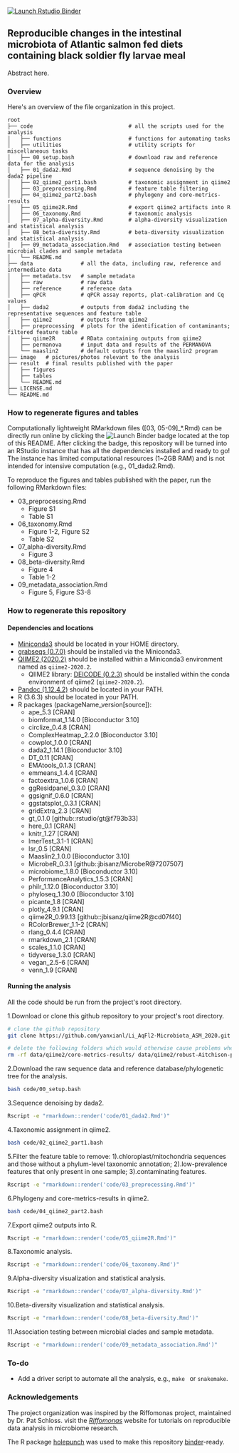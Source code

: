 <!-- badges: start -->
  [![Launch Rstudio Binder](http://mybinder.org/badge_logo.svg)](https://mybinder.org/v2/gh/yanxianl/Li_AqFl2-Microbiota_ASM_2020/master?urlpath=rstudio)
<!-- badges: end -->

## Reproducible changes in the intestinal microbiota of Atlantic salmon fed diets containing black soldier fly larvae meal

Abstract here.

### Overview

Here's an overview of the file organization in this project.
```
root
├── code                              # all the scripts used for the analysis
│   ├── functions                     # functions for automating tasks
│   ├── utilities                     # utility scripts for miscellaneous tasks
│   ├── 00_setup.bash                 # download raw and reference data for the analysis
│   ├── 01_dada2.Rmd                  # sequence denoising by the dada2 pipeline
│   ├── 02_qiime2_part1.bash          # taxonomic assignment in qiime2
│   ├── 03_preprocessing.Rmd          # feature table filtering    
│   ├── 04_qiime2_part2.bash          # phylogeny and core-metrics-results
│   ├── 05_qiime2R.Rmd                # export qiime2 artifacts into R
│   ├── 06_taxonomy.Rmd               # taxonomic analysis
│   ├── 07_alpha-diversity.Rmd        # alpha-diversity visualization and statistical analysis
│   ├── 08_beta-diversity.Rmd         # beta-diversity visualization and statistical analysis
│   ├── 09_metadata_association.Rmd   # association testing between microbial clades and sample metadata
│   └── README.md
├── data               # all the data, including raw, reference and intermediate data
│   ├── metadata.tsv   # sample metadata
│   ├── raw            # raw data
│   ├── reference      # reference data
│   ├── qPCR           # qPCR assay reports, plat-calibration and Cq values
│   ├── dada2          # outputs from dada2 including the representative sequences and feature table
│   ├── qiime2         # outputs from qiime2
│   ├── preprocessing  # plots for the identification of contaminants; filtered feature table   
│   ├── qiime2R        # RData containing outputs from qiime2
│   ├── permanova      # input data and results of the PERMANOVA
│   └── maaslin2       # default outputs from the maaslin2 program
├── image   # pictures/photos relevant to the analysis
├── result  # final results published with the paper
│   ├── figures    
│   ├── tables     
│   └── README.md 
├── LICENSE.md  
└── README.md
```
### How to regenerate figures and tables

Computationally lightweight RMarkdown files ([03, 05-09]_\*.Rmd) can be directly run online by clicking the ![Launch Binder](http://mybinder.org/badge_logo.svg) badge located at the top of this README. After clicking the badge, this repository will be turned into an RStudio instance that has all the dependencies installed and ready to go! The instance has limited computational resources (1~2GB RAM) and is not intended for intensive computation (e.g., 01_dada2.Rmd).

To reproduce the figures and tables published with the paper, run the following RMarkdown files:
* 03_preprocessing.Rmd
  * Figure S1  
  * Table S1
* 06_taxonomy.Rmd    
  * Figure 1-2, Figure S2
  * Table S2
* 07_alpha-diversity.Rmd 
  * Figure 3
* 08_beta-diversity.Rmd
  * Figure 4
  * Table 1-2
* 09_metadata_association.Rmd 
  * Figure 5, Figure S3-8
  
### How to regenerate this repository

#### Dependencies and locations

* [Miniconda3](https://docs.conda.io/en/latest/miniconda.html) should be located in your HOME directory.
* [grabseqs (0.7.0)](https://github.com/louiejtaylor/grabseqs) should be installed via the Miniconda3.
* [QIIME2 (2020.2)](https://docs.qiime2.org/2020.2/) should be installed within a Miniconda3 environment named as `qiime2-2020.2`.
  * QIIME2 library: [DEICODE (0.2.3)](https://library.qiime2.org/plugins/deicode/19/) should be installed within the conda environment of qiime2 (`qiime2-2020.2`).
* [Pandoc (1.12.4.2)](https://pandoc.org/index.html) should be located in your PATH.
* R (3.6.3) should be located in your PATH.
* R packages (packageName_version[source]): 
  * ape_5.3 [CRAN]
  * biomformat_1.14.0 [Bioconductor 3.10]
  * circlize_0.4.8 [CRAN]
  * ComplexHeatmap_2.2.0 [Bioconductor 3.10]
  * cowplot_1.0.0 [CRAN]
  * dada2_1.14.1 [Bioconductor 3.10]
  * DT_0.11 [CRAN]
  * EMAtools_0.1.3 [CRAN]
  * emmeans_1.4.4 [CRAN]
  * factoextra_1.0.6 [CRAN] 
  * ggResidpanel_0.3.0 [CRAN]
  * ggsignif_0.6.0 [CRAN] 
  * ggstatsplot_0.3.1 [CRAN]
  * gridExtra_2.3 [CRAN]
  * gt_0.1.0 [github::rstudio/gt@f793b33]
  * here_0.1 [CRAN]
  * knitr_1.27 [CRAN]
  * lmerTest_3.1-1 [CRAN]
  * lsr_0.5 [CRAN] 
  * Maaslin2_1.0.0 [Bioconductor 3.10]
  * MicrobeR_0.3.1 [github::jbisanz/MicrobeR@7207507]
  * microbiome_1.8.0 [Bioconductor 3.10] 
  * PerformanceAnalytics_1.5.3 [CRAN]
  * philr_1.12.0 [Bioconductor 3.10]
  * phyloseq_1.30.0 [Bioconductor 3.10] 
  * picante_1.8 [CRAN]
  * plotly_4.9.1 [CRAN]
  * qiime2R_0.99.13 [github::jbisanz/qiime2R@cd07f40]
  * RColorBrewer_1.1-2 [CRAN]
  * rlang_0.4.4 [CRAN] 
  * rmarkdown_2.1 [CRAN] 
  * scales_1.1.0 [CRAN]
  * tidyverse_1.3.0 [CRAN]
  * vegan_2.5-6 [CRAN]
  * venn_1.9 [CRAN]
  
#### Running the analysis

All the code should be run from the project's root directory.

1.Download or clone this github repository to your project's root directory.
```bash
# clone the github repository
git clone https://github.com/yanxianl/Li_AqFl2-Microbiota_ASM_2020.git

# delete the following folders which would otherwise cause problems when running `04_qiime2_part2.bash`
rm -rf data/qiime2/core-metrics-results/ data/qiime2/robust-Aitchison-pca/
```
2.Download the raw sequence data and reference database/phylogenetic tree for the analysis.
```bash
bash code/00_setup.bash
```
3.Sequence denoising by dada2.
```bash
Rscript -e "rmarkdown::render('code/01_dada2.Rmd')"
```
4.Taxonomic assignment in qiime2.
```bash
bash code/02_qiime2_part1.bash
```
5.Filter the feature table to remove: 1).chloroplast/mitochondria sequences and those without a phylum-level taxonomic annotation;
2).low-prevalence features that only present in one sample; 3).contaminating features.
```bash
Rscript -e "rmarkdown::render('code/03_preprocessing.Rmd')"
```
6.Phylogeny and core-metrics-results in qiime2.
```bash
bash code/04_qiime2_part2.bash
```
7.Export qiime2 outputs into R.
```bash
Rscript -e "rmarkdown::render('code/05_qiime2R.Rmd')"
```
8.Taxonomic analysis.
```bash
Rscript -e "rmarkdown::render('code/06_taxonomy.Rmd')"
```
9.Alpha-diversity visualization and statistical analysis.
```bash
Rscript -e "rmarkdown::render('code/07_alpha-diversity.Rmd')"
```
10.Beta-diversity visualization and statistical analysis.
```bash
Rscript -e "rmarkdown::render('code/08_beta-diversity.Rmd')"
```
11.Association testing between microbial clades and sample metadata.
```bash
Rscript -e "rmarkdown::render('code/09_metadata_association.Rmd')"
```

### To-do

* Add a driver script to automate all the analysis, e.g., `make ` or `snakemake`.

### Acknowledgements

The project organization was inspired by the Riffomonas project, maintained by Dr. Pat Schloss. visit the [*Riffomonas*](http://www.riffomonas.org/) website for tutorials on reproducible data analysis in microbiome research. 

The R package [holepunch](https://karthik.github.io/holepunch/) was used to make this repository [binder](https://mybinder.org/)-ready. 
